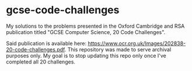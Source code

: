 # gcse-code-challenges
My solutions to the problems presented in the Oxford Cambridge and RSA publication titled "GCSE Computer Science, 20 Code Challenges".

Said publication is available here: https://www.ocr.org.uk/Images/202838-20-code-challenges.pdf.
This repository was made to serve archival purposes only. My goal is to stop updating this repo only once I've completed all 20 challenges.

